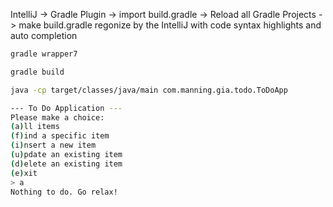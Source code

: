 IntelliJ -> Gradle Plugin -> import build.gradle -> Reload all Gradle Projects -> make build.gradle regonize by the IntelliJ with code syntax highlights and auto completion

```bash
gradle wrapper7

gradle build

java -cp target/classes/java/main com.manning.gia.todo.ToDoApp

--- To Do Application ---
Please make a choice:
(a)ll items
(f)ind a specific item
(i)nsert a new item
(u)pdate an existing item
(d)elete an existing item
(e)xit
> a
Nothing to do. Go relax!
```
